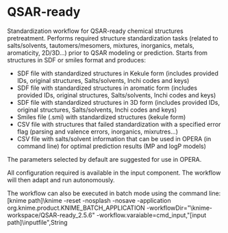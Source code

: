 # QSAR-ready
Standardization workflow for QSAR-ready chemical structures pretreatment. 
Performs required structure standardization tasks (related to salts/solvents, tautomers/mesomers, mixtures, inorganics, metals, aromaticity, 2D/3D...) prior to QSAR modeling or prediction. 
Starts from structures in SDF or smiles format and produces:
- SDF file with standardized structures in Kekule form (includes provided IDs, original structures, Salts/solvents, Inchi codes and keys)
- SDF file with standardized structures in aromatic form (includes provided IDs, original structures, Salts/solvents, Inchi codes and keys)
- SDF file with standardized structures in 3D form (includes provided IDs, original structures, Salts/solvents, Inchi codes and keys)
- Smiles file (.smi) with standardized structures (kekule form)
- CSV file with  structures that failed standardization with a specified error flag (parsing and valence errors, inorganics, mixrutres...)
- CSV file with salts/solvent information that can be used in OPERA (in command line) for optimal prediction results (MP and logP models)

The parameters selected by default are suggested for use in OPERA.

All configuration required is available in the input component. The workflow will then adapt and run autonomously.

The workflow can also be executed in batch mode using the command line:
[knime path]\knime -reset -nosplash -nosave -application org.knime.product.KNIME_BATCH_APPLICATION -workflowDir="<knime path>\knime-workspace/QSAR-ready_2.5.6" -workflow.varaiable=cmd_input,"[input path]\inputfile",String
